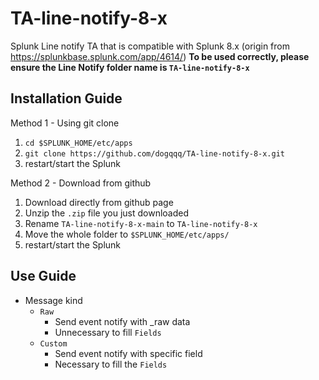 # TA-line-notify-8-x
Splunk Line notify TA that is compatible with Splunk 8.x (origin from https://splunkbase.splunk.com/app/4614/)
**To be used correctly, please ensure the Line Notify folder name is `TA-line-notify-8-x`**

## Installation Guide

Method 1 - Using git clone

1. `cd $SPLUNK_HOME/etc/apps`
2. `git clone https://github.com/dogqqq/TA-line-notify-8-x.git`
3. restart/start the Splunk


Method 2 - Download from github

1. Download directly from github page
2. Unzip the `.zip` file you just downloaded
3. Rename `TA-line-notify-8-x-main` to `TA-line-notify-8-x`
4. Move the whole folder to `$SPLUNK_HOME/etc/apps/`
5. restart/start the Splunk

## Use Guide

- Message kind
  - `Raw`
    - Send event notify with _raw data
    - Unnecessary to fill `Fields`
  - `Custom`
    - Send event notify with specific field
    - Necessary to fill the `Fields`
